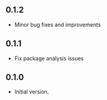 ## 0.1.2

- Minor bug fixes and improvements

## 0.1.1

- Fix package analysis issues

## 0.1.0

- Initial version.
